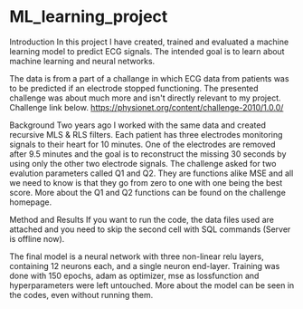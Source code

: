 # ML_learning_project

Introduction
In this project I have created, trained and evaluated a machine learning model to predict ECG signals. 
The intended goal is to learn about machine learning and neural networks. 

The data is from a part of a challange in which ECG data from patients was to be predicted if an electrode stopped functioning. 
The presented challenge was about much more and isn't directly relevant to my project.  Challenge link below.
https://physionet.org/content/challenge-2010/1.0.0/

Background
Two years ago I worked with the same data and created recursive MLS & RLS filters. Each patient has three electrodes monitoring signals to their heart for 10 minutes.
One of the electrodes are removed after 9.5 minutes and the goal is to reconstruct the missing 30 seconds by using only the other two electrode signals. 
The challenge asked for two evalution parameters called Q1 and Q2. They are functions alike MSE and all we need to know is that they go from zero to one with one being the best score.
More about the Q1 and Q2 functions can be found on the challenge homepage.

Method and Results
If you want to run the code, the data files used are attached and you need to skip the second cell with SQL commands (Server is offline now). 

The final model is a neural network with three non-linear relu layers, containing 12 neurons each, and a single neuron end-layer. 
Training was done with 150 epochs, adam as optimizer, mse as lossfunction and hyperparameters were left untouched. 
More about the model can be seen in the codes, even without running them. 



